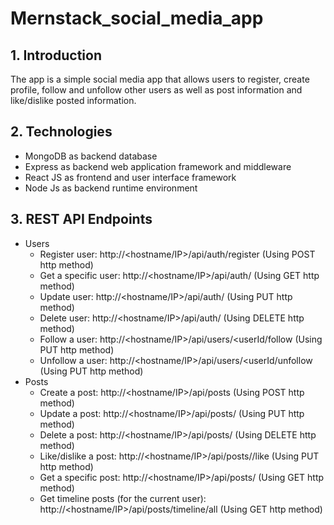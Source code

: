 # Mernstack_social_media_app

## 1. Introduction
The app is a simple social media app that allows users to register, create profile, follow and unfollow other users as well as post information and like/dislike posted information.

## 2. Technologies
* MongoDB as backend database 
* Express as backend web application framework and middleware 
* React  JS as frontend and user interface framework
* Node Js as backend runtime environment 

## 3. REST API Endpoints
* Users
  * Register user: http://<hostname/IP>/api/auth/register  (Using POST http method)
  * Get a specific user: http://<hostname/IP>/api/auth/<userID> (Using GET http method)
  * Update user: http://<hostname/IP>/api/auth/<userId>  (Using PUT http method)
  * Delete user: http://<hostname/IP>/api/auth/<userId>  (Using DELETE http method)
  * Follow a user: http://<hostname/IP>/api/users/<userId/follow  (Using PUT http method)
  * Unfollow a user: http://<hostname/IP>/api/users/<userId/unfollow (Using PUT http method)                                                                                       
* Posts
  * Create a post: http://<hostname/IP>/api/posts (Using POST http method)
  * Update a post: http://<hostname/IP>/api/posts/<postId> (Using PUT http method)
  * Delete a post: http://<hostname/IP>/api/posts/<postId> (Using DELETE http method)
  * Like/dislike a post: http://<hostname/IP>/api/posts/<postId>/like (Using PUT http method) 
  * Get a specific post: http://<hostname/IP>/api/posts/<postId> (Using GET http method)
  * Get timeline posts (for the current user): http://<hostname/IP>/api/posts/timeline/all (Using GET http method)
                                                                     
                                                                     
